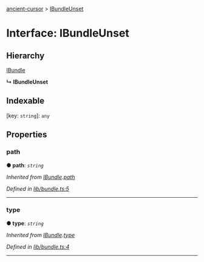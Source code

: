 [ancient-cursor](../README.md) > [IBundleUnset](../interfaces/ibundleunset.md)



# Interface: IBundleUnset

## Hierarchy


 [IBundle](ibundle.md)

**↳ IBundleUnset**







## Indexable

\[key: `string`\]:&nbsp;`any`

## Properties
<a id="path"></a>

###  path

**●  path**:  *`string`* 

*Inherited from [IBundle](ibundle.md).[path](ibundle.md#path)*

*Defined in [lib/bundle.ts:5](https://github.com/AncientSouls/Cursor/blob/e099e34/src/lib/bundle.ts#L5)*





___

<a id="type"></a>

###  type

**●  type**:  *`string`* 

*Inherited from [IBundle](ibundle.md).[type](ibundle.md#type)*

*Defined in [lib/bundle.ts:4](https://github.com/AncientSouls/Cursor/blob/e099e34/src/lib/bundle.ts#L4)*





___


